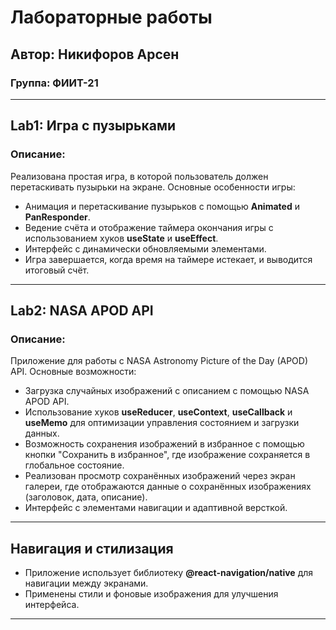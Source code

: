 # Лабораторные работы

## Автор: Никифоров Арсен

### Группа: ФИИТ-21

---

## Lab1: Игра с пузырьками

### Описание:

Реализована простая игра, в которой пользователь должен перетаскивать пузырьки на экране. Основные особенности игры:

- Анимация и перетаскивание пузырьков с помощью **Animated** и **PanResponder**.
- Ведение счёта и отображение таймера окончания игры с использованием хуков **useState** и **useEffect**.
- Интерфейс с динамически обновляемыми элементами.
- Игра завершается, когда время на таймере истекает, и выводится итоговый счёт.

---

## Lab2: NASA APOD API

### Описание:

Приложение для работы с NASA Astronomy Picture of the Day (APOD) API. Основные возможности:

- Загрузка случайных изображений с описанием с помощью NASA APOD API.
- Использование хуков **useReducer**, **useContext**, **useCallback** и **useMemo** для оптимизации управления состоянием и загрузки данных.
- Возможность сохранения изображений в избранное с помощью кнопки "Сохранить в избранное", где изображение сохраняется в глобальное состояние.
- Реализован просмотр сохранённых изображений через экран галереи, где отображаются данные о сохранённых изображениях (заголовок, дата, описание).
- Интерфейс с элементами навигации и адаптивной версткой.

---

## Навигация и стилизация

- Приложение использует библиотеку **@react-navigation/native** для навигации между экранами.
- Применены стили и фоновые изображения для улучшения интерфейса.

---
